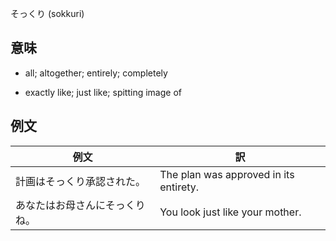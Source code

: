 そっくり (sokkuri)

## 意味

+ all; altogether; entirely; completely

+ exactly like; just like; spitting image of​

## 例文

|例文|訳|
| --- | --- |
|計画はそっくり承認された。|The plan was approved in its entirety.|
|あなたはお母さんにそっくりね。|You look just like your mother.|